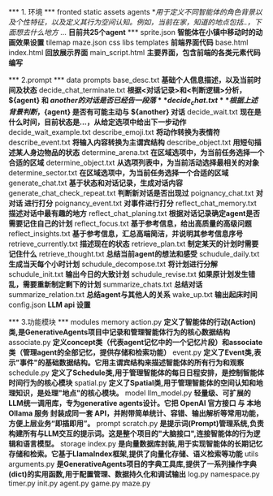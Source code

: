 ***  1. 环境 ***
 fronted
    static
        assets
            agents
                ***用于定义不同智能体的角色背景以及个性特征，以及定义其行为空间认知。例如，当前*在家，*知道的地点包括..，下面想去什么地方**
                ... **目前共25个agent**
                ***
                sprite.json **智能体在小镇中移动时的动画效果设置**
            tilemap
            maze.json
        css
        libs
    templates  **前端界面代码**
        base.html
        index.html  **回放展示界面**
        main_script.html  **主要界面，包含前端的各类元素代码编写**

***  2.prompt ***
data
    prompts
        base_desc.txt **基础个人信息描述，以及当前时间及状态**
        decide_chat_terminate.txt **根据<对话记录>和<判断逻辑>分析，${agent} 和 ${another} 的对话是否已经告一段落**
        decide_chat.txt **根据上述背景判断，${agent} 是否有可能主动与 ${another} 对话**
        decide_wait.txt **现在是什么时间，目前状态是...，从给定选项中给出下一步动作**
        decide_wait_example.txt
        describe_emoji.txt **将动作转换为表情符**
        describe_event.txt **将输入内容转换为主谓宾结构**
        describe_object.txt **用短句描述某人身边物品的状态**
        determine_arena.txt **在区域选项中，为当前任务选择一个合适的区域**
        determine_object.txt **从选项列表中，为当前活动选择最相关的对象**
        determine_sector.txt **在区域选项中，为当前任务选择一个合适的区域**
        generate_chat.txt **基于状态和对话记录，生成对话内容**
        generate_chat_check_repeat.txt **判断新对话是否出现过**
        poignancy_chat.txt **对 对话 进行打分**
        poignancy_event.txt **对事件进行打分**
        reflect_chat_memory.txt  **描述对话中最有趣的地方**
        reflect_chat_planing.txt **根据对话记录确定agent是否需要记住自己的计划**
        reflect_focus.txt **基于参考信息，给出高质量的高级问题**
        reflect_insights.txt **基于参考信息，汇总高端简洁，并说明其参考信息序号**
        retrieve_currently.txt **描述现在的状态**
        retrieve_plan.txt **制定某天的计划时需要记住什么**
        retrieve_thought.txt **总结当前agent的想法和感受**
        schudule_daily.txt **生成当天每个小时计划**
        schudule_decompose.txt **将计划进行分解**
        schudule_init.txt **输出今日的大致计划**
        schudule_revise.txt **如果原计划发生错乱，需要重新制定剩下的计划**
        summarize_chats.txt **总结对话**
        summarize_relation.txt **总结agent与其他人的关系**
        wake_up.txt **输出起床时间**
    config.json **LLM api 设置**

*** 3.功能模块 ***
modules
    memory
        action.py **定义了智能体的行动(Action)类,是GenerativeAgents项目中记录和管理智能体行为的核心数据结构**
        associate.py **定义concept类（代表agent记忆中的一个记忆片段）和associate类（管理agent的全部记忆，提供存储和检索功能）**
        event.py  **定义了Event类,表示"事件"的基础数据结构。它用主谓宾结构来描述智能体的所有行为和观察**
        schedule.py **定义了Schedule类,用于管理智能体的每日日程安排，是控制智能体时间行为的核心模块**
        spatial.py **定义了Spatial类,用于管理智能体的空间认知和地理知识，是处理"地点"的核心模块。**
    model
        llm_model.py **轻量级、可扩展的LLM统一调用库，专为generative agents设计。它把 OpenAI 官方接口 与 本地 Ollama 服务 封装成同一套 API，并附带简单统计、容错、输出解析等常用功能，方便上层业务“即插即用”。**
    prompt
        scratch.py **是提示词(Prompt)管理系统,负责构建所有与LLM交互的提示词。这是整个项目的"大脑接口",连接智能体的行为逻辑和语言模型。**
    storage
        index.py **是向量数据库封装,用于实现智能体的长期记忆存储和检索。它基于LlamaIndex框架,提供了向量化存储、语义检索等功能**
    utils
        arguments.py **是GenerativeAgents项目的字典工具库,提供了一系列操作字典(dict)的实用函数,用于配置管理、数据持久化和调试输出**
        log.py
        namespace.py
        timer.py
    init.py
    agent.py
    game.py
    maze.py
